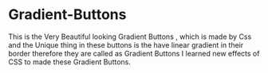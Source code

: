 # Gradient-Buttons
This is the Very Beautiful looking Gradient Buttons , which is made by Css and the Unique thing in these buttons is the have linear gradient in their border therefore they are called as Gradient Buttons
I learned new effects of CSS to made these Gradient Buttons.
